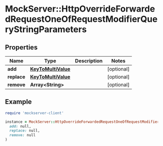 # MockServer::HttpOverrideForwardedRequestOneOfRequestModifierQueryStringParameters

## Properties

| Name | Type | Description | Notes |
| ---- | ---- | ----------- | ----- |
| **add** | [**KeyToMultiValue**](KeyToMultiValue.md) |  | [optional] |
| **replace** | [**KeyToMultiValue**](KeyToMultiValue.md) |  | [optional] |
| **remove** | **Array&lt;String&gt;** |  | [optional] |

## Example

```ruby
require 'mockserver-client'

instance = MockServer::HttpOverrideForwardedRequestOneOfRequestModifierQueryStringParameters.new(
  add: null,
  replace: null,
  remove: null
)
```

